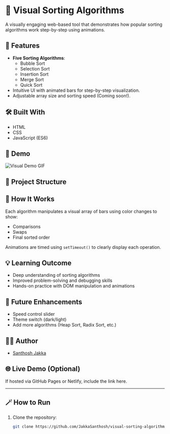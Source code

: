 # 🧮 Visual Sorting Algorithms

A visually engaging web-based tool that demonstrates how popular sorting algorithms work step-by-step using animations.

## 🚀 Features

- **Five Sorting Algorithms**:
  - Bubble Sort
  - Selection Sort
  - Insertion Sort
  - Merge Sort
  - Quick Sort
- Intuitive UI with animated bars for step-by-step visualization.
- Adjustable array size and sorting speed (Coming soon!).

## 🛠️ Built With

- HTML
- CSS
- JavaScript (ES6)

## 📸 Demo

![Visual Demo GIF](https://github.com/JakkaSanthosh/visual-sorting-algorithms/assets/demo.gif) <!-- Replace with actual demo if you host it -->

## 📁 Project Structure


## 🧠 How It Works

Each algorithm manipulates a visual array of bars using color changes to show:
- Comparisons
- Swaps
- Final sorted order

Animations are timed using `setTimeout()` to clearly display each operation.

## 💡 Learning Outcome

- Deep understanding of sorting algorithms
- Improved problem-solving and debugging skills
- Hands-on practice with DOM manipulation and animations

## 📌 Future Enhancements

- Speed control slider
- Theme switch (dark/light)
- Add more algorithms (Heap Sort, Radix Sort, etc.)

## 🧑‍💻 Author

- [Santhosh Jakka](https://github.com/JakkaSanthosh)

## 🌐 Live Demo (Optional)

If hosted via GitHub Pages or Netlify, include the link here.

---

## 🪄 How to Run

1. Clone the repository:
   ```bash
   git clone https://github.com/JakkaSanthosh/visual-sorting-algorithms.git
